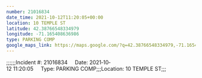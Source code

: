 ```yaml
---
number: 21016834
date_time: 2021-10-12T11:20:05+00:00
location: 10 TEMPLE ST
latitude: 42.38766548334979
longitude: -71.165408636986
type: PARKING COMP
google_maps_link: https://maps.google.com/?q=42.38766548334979,-71.165408636986
---
```


;;;;;;Incident #: 21016834     Date: 2021‐10‐12 11:20:05     Type: PARKING COMP;;;Location: 10 TEMPLE ST;;;
